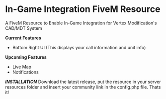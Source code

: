 # In-Game Integration FiveM Resource
A FiveM Resource to Enable In-Game Integration for Vertex Modification's CAD/MDT System

**Current Features**
* Bottom Right UI (This displays your call information and unit info)

**Upcoming Features**
* Live Map
* Notifications

***INSTALLATION***
Download the latest release, put the resource in your server resources folder and insert your community link in the config.php file. Thats it!
